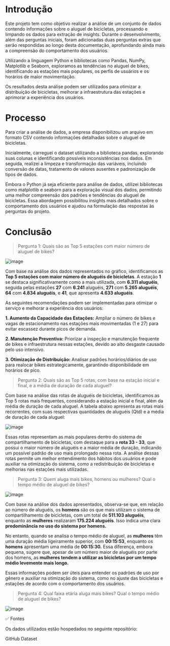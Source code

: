 # Introdução
Este projeto tem como objetivo realizar a análise de um conjunto de dados contendo informações sobre o aluguel de bicicletas, processando e limpando os dados para extração de insights. Durante o desenvolvimento, além das perguntas iniciais, foram adicionadas duas perguntas extras que serão respondidas ao longo desta documentação, aprofundando ainda mais a compreensão do comportamento dos usuários.

Utilizando a linguagem Python e bibliotecas como Pandas, NumPy, Matplotlib e Seaborn, exploramos as tendências no aluguel de bikes, identificando as estações mais populares, os perfis de usuários e os horários de maior movimentação.

Os resultados desta análise podem ser utilizados para otimizar a distribuição de bicicletas, melhorar a infraestrutura das estações e aprimorar a experiência dos usuários.

# Processo
Para criar a análise de dados, a empresa disponibilizou um arquivo em formato CSV contendo informações detalhadas sobre o aluguel de bicicletas.

Inicialmente, carreguei o dataset utilizando a biblioteca pandas, explorando suas colunas e identificando possíveis inconsistências nos dados. Em seguida, realizei a limpeza e transformação das variáveis, incluindo conversão de datas, tratamento de valores ausentes e padronização de tipos de dados.

Embora o Python já seja eficiente para análise de dados, utilizei bibliotecas como matplotlib e seaborn para a exploração visual dos dados, permitindo uma melhor compreensão dos padrões e tendências do aluguel de bicicletas. Essa abordagem possibilitou insights mais detalhados sobre o comportamento dos usuários e ajudou na formulação das respostas às perguntas do projeto.

# Conclusão

> Pergunta 1: Quais são as Top 5 estações com maior número de aluguel de bikes?

![image](https://github.com/user-attachments/assets/dcf2916a-b7bf-44e9-b8a9-db77d2541ee6)

Com base na análise dos dados representados no gráfico, identificamos as **Top 5 estações com maior número de aluguéis de bicicletas**. A estação **1** se destaca significativamente como a mais utilizada, com **6.311 aluguéis**, seguida pelas estações **27** com **6.241** aluguéis, **271** com **5.265 aluguéis**, **64** com **4.834 aluguéis**, e **41**, que apresenta **4.633 aluguéis**.

As seguintes recomendações podem ser implementadas para otimizar o serviço e melhorar a experiência dos usuários:

**1. Aumento da Capacidade das Estações:**
Ampliar o número de bikes e vagas de estacionamento nas estações mais movimentadas (1 e 27) para evitar escassez durante picos de demanda.

**2. Manutenção Preventiva:**
Priorizar a inspeção e manutenção frequente de bikes e infraestrutura nessas estações, devido ao alto desgaste causado pelo uso intensivo.

**3. Otimização de Distribuição:**
Analisar padrões horários/diários de uso para realocar bikes estrategicamente, garantindo disponibilidade em horários de pico.

> Pergunta 2: Quais são as Top 5 rotas, com base na estação inicial e final, e a média de duração de cada aluguel?

Com base na análise das rotas de aluguéis de bicicletas, identificamos as Top 5 rotas mais frequentes, considerando a estação inicial e final, além da média de duração de cada aluguel. A tabela abaixo apresenta as rotas mais recorrentes, com suas respectivas quantidades de aluguéis (Qtd) e a média de duração de cada aluguel:

![image](https://github.com/user-attachments/assets/c5162ffb-2acb-42ad-b368-50d34437c8de)

Essas rotas representam as mais populares dentro do sistema de compartilhamento de bicicletas, com destaque para a **rota 33 - 33**, que possui o maior número de aluguéis e a maior média de duração, indicando um possível padrão de uso mais prolongado nessa rota. A análise dessas rotas permite um melhor entendimento dos hábitos dos usuários e pode auxiliar na otimização do sistema, como a redistribuição de bicicletas e melhorias nas estações mais utilizadas.

> Pergunta 3: Quem aluga mais bikes, homens ou mulheres? Qual o tempo médio de aluguel de bikes?

![image](https://github.com/user-attachments/assets/ac838f75-98be-4dfb-ba51-fc7d833728f8)

Com base na análise dos dados apresentados, observa-se que, em relação ao número de aluguéis, os **homens** são os que mais utilizam o sistema de compartilhamento de bicicletas, com um total de **511.103 aluguéis**, enquanto as **mulheres** realizaram **175.224 aluguéis**. Isso indica uma clara **predominância no uso do sistema por homens.**

No entanto, quando se analisa o tempo médio de aluguel, as **mulheres** têm uma duração média ligeiramente superior, com **00:15:53**, enquanto os **homens** apresentam uma média de **00:15:30.** Essa diferença, embora pequena, sugere que, apesar de um número maior de aluguéis por parte dos homens, as **mulheres tendem a utilizar as bicicletas por um tempo médio levemente mais longo.**

Essas informações podem ser úteis para entender os padrões de uso por gênero e auxiliar na otimização do sistema, como no ajuste das bicicletas e estações de acordo com o comportamento dos usuários.

> Pergunta 4: Qual faixa etária aluga mais bikes? Qual o tempo médio de aluguel de bikes?

![image](https://github.com/user-attachments/assets/43cd5467-ee7c-464c-9de3-ee68c17582a1)




✅ Fontes

Os dados utilizados estão hospedados no seguinte repositório:

GitHub Dataset
